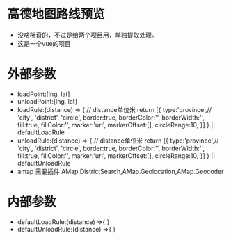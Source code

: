 # 高德地图路线预览 #
  * 没啥稀奇的，不过是给两个项目用，单独提取处理。
  * 这是一个vue的项目

# 外部参数 #
  * loadPoint:[lng, lat]
  * unloadPoint:[lng, lat]
  * loadRule:(distance) => { // distance单位米
    return [{
      type:'province',// 'city', 'district', 'circle',
      border:true,
      borderColor:'',
      borderWidth:'',
      fill:true,
      fillColor:'',
      marker:'url',
      markerOffset:[],
      circleRange:10,
    }]
  } || defaultLoadRule
  * unloadRule:(distance) => { // distance单位米
    return [{
      type:'province',// 'city', 'district', 'circle',
      border:true,
      borderColor:'',
      borderWidth:'',
      fill:true,
      fillColor:'',
      marker:'url',
      markerOffset:[],
      circleRange:10,
    }]
  } || defaultUnloadRule
  * amap 需要插件 AMap.DistrictSearch,AMap.Geolocation,AMap.Geocoder

# 内部参数 #
  * defaultLoadRule:(distance) =>{
  }
  * defaultUnloadRule:(distance) =>{
  }
  
